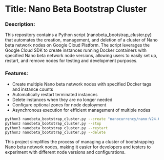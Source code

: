 # Title: Nano Beta Bootstrap Cluster

### Description:

This repository contains a Python script (nanobeta_bootstrap_cluster.py) that automates the creation, management, and deletion of a cluster of Nano beta network nodes on Google Cloud Platform. The script leverages the Google Cloud SDK to create instances running Docker containers with specified Nano beta network node versions, allowing users to easily set up, restart, and remove nodes for testing and development purposes.

### Features:

- Create multiple Nano beta network nodes with specified Docker tags and instance counts
- Automatically restart terminated instances
- Delete instances when they are no longer needed
- Configure optional zones for node deployment
- Asynchronous execution for efficient management of multiple nodes

```bash
python3 nanobeta_bootstrap_cluster.py --create "nanocurrency/nano:V24.0" 5 --create "nanocurrency/nano:V25.0DB24" 10
python3 nanobeta_bootstrap_cluster.py --stop
python3 nanobeta_bootstrap_cluster.py --restart
python3 nanobeta_bootstrap_cluster.py --delete
```

This project simplifies the process of managing a cluster of bootstrapping Nano beta network nodes, making it easier for developers and testers to experiment with different node versions and configurations.